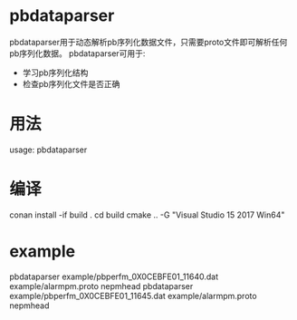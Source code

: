 # pbdataparser
pbdataparser用于动态解析pb序列化数据文件，只需要proto文件即可解析任何pb序列化数据。
pbdataparser可用于:
* 学习pb序列化结构
* 检查pb序列化文件是否正确

# 用法
usage: pbdataparser <pbdatafile> <protofile> <messagetype>
  
# 编译
conan install -if build .
cd build
cmake .. -G "Visual Studio 15 2017 Win64"

# example
pbdataparser example/pbperfm_0X0CEBFE01_11640.dat example/alarmpm.proto nepmhead
pbdataparser example/pbperfm_0X0CEBFE01_11645.dat example/alarmpm.proto nepmhead
